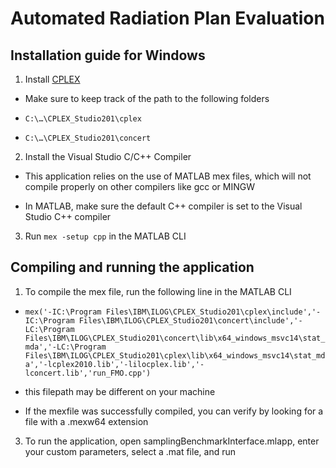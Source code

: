 # Automated Radiation Plan Evaluation

## Installation guide for Windows

1. Install [CPLEX](https://community.ibm.com/community/user/datascience/blogs/xavier-nodet1/2020/07/09/cplex-free-for-students?CommunityKey=ab7de0fd-6f43-47a9-8261-33578a231bb7&tab=)

* Make sure to keep track of the path to the following folders

* `C:\…\CPLEX_Studio201\cplex`

* `C:\…\CPLEX_Studio201\concert`

2. Install the Visual Studio C/C++ Compiler

* This application relies on the use of MATLAB mex files, which will not compile properly on other compilers like gcc or MINGW

* In MATLAB, make sure the default C++ compiler is set to the Visual Studio C++ compiler

3. Run `mex -setup cpp` in the MATLAB CLI


## Compiling and running the application

1. To compile the mex file, run the following line in the MATLAB CLI

* `mex('-IC:\Program Files\IBM\ILOG\CPLEX_Studio201\cplex\include','-IC:\Program Files\IBM\ILOG\CPLEX_Studio201\concert\include','-LC:\Program Files\IBM\ILOG\CPLEX_Studio201\concert\lib\x64_windows_msvc14\stat_mda','-LC:\Program Files\IBM\ILOG\CPLEX_Studio201\cplex\lib\x64_windows_msvc14\stat_mda','-lcplex2010.lib','-lilocplex.lib','-lconcert.lib','run_FMO.cpp')`

* this filepath may be different on your machine

* If the mexfile was successfully compiled, you can verify by looking for a file with a .mexw64 extension

3. To run the application, open samplingBenchmarkInterface.mlapp, enter your custom parameters, select a .mat file, and run

